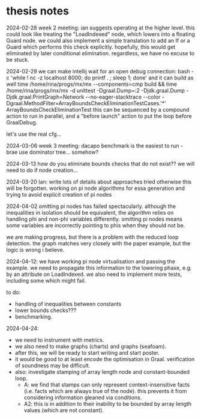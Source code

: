 # thesis notes
<!-- vim: set textwidth=80 wrap : -->

2024-02-28 week 2 meeting: ian suggests operating at the higher level.  this
could look like treating the "LoadIndexed" node, which lowers into a floating
Guard node.  we could also implement a simple translation to add an If or a
Guard which performs this check explicitly.  hopefully, this would get
eliminated by later conditional elimination.  regardless, we have no excuse to
be stuck.

2024-02-29 we can make intellij wait for an open debug connection:
    bash -c 'while ! nc -z localhost 8000; do printf . ; sleep 1; done'
and it can build as well
    time /home/rina/progs/mx/mx --components=cmp build && time /home/rina/progs/mx/mx -d unittest -Dgraal.Dump=:2 -Djdk.graal.Dump -Djdk.graal.PrintGraph=Network --no-eager-stacktrace --color -Dgraal.MethodFilter=ArrayBoundsCheckEliminationTestCases.'*' ArrayBoundsCheckEliminationTest
this can be sequenced by a compound action to run in parallel,
and a "before launch" action to put the loop before GraalDebug.

let's use the real cfg...

2024-03-06 week 3 meeting: dacapo benchmark is the easiest to run - brae
use dominator tree... somehow?

2024-03-13 how do you eliminate bounds checks that do not exist?? we will need to do if node creation...

2024-03-20 Ian: write lots of details about approaches tried otherwise this will be forgotten. working on pi node algorithms for essa generation and trying to avoid explicit creation of pi nodes

2024-04-02 omitting pi nodes has failed spectacularly. although the inequalities
in isolation should be equivalent, the algorithm relies on handling phi and
non-phi variables differently. omitting pi nodes means some variables are
incorrectly pointing to phis when they should not be.

we are making progress, but there is a problem with the reduced loop detection.
the graph matches very closely with the paper example, but the logic is wrong i
believe.

2024-04-12: we have working pi node virtualisation and passing the example.
we need to propagate this information to the lowering phase, e.g. by an
attribute on LoadIndexed. we also need to implement more tests, including some
which might fail.

to do:
- handling of inequalities between constants
- lower bounds checks???
- benchmarking.

2024-04-24: 
- we need to instrument with metrics.
- we also need to make graphs (charts) and graphs (seafoam).
- after this, we will be ready to start writing and start poster.
- it would be good to at least encode the optimisation in Graal. verification of soundness may be difficult.
- also: investigate stamping of array length node and constant-bounded loop.
  - A: we find that stamps can only represent context-insensitive facts (i.e. facts which are always true of the node). this prevents it from considering information gleaned via conditions.
  - A2: this is in addition to their inability to be bounded by array length values (which are not constant).
